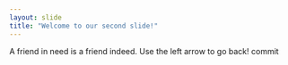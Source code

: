 ```yaml
---
layout: slide
title: "Welcome to our second slide!"
---
```

A friend in need is a friend indeed.
Use the left arrow to go back!
commit

